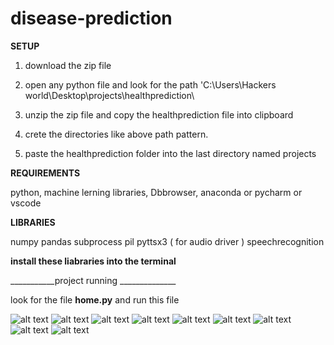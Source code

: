 # disease-prediction
______________SETUP______________

1. download the zip file

2. open any python file and look for the path 'C:\\Users\\Hackers world\\Desktop\\projects\\healthprediction\

3. unzip the zip file and copy the healthprediction file into clipboard

4. crete the directories like above path pattern.

5. paste the healthprediction folder into the last directory named projects



__________REQUIREMENTS__________

python, machine lerning libraries, Dbbrowser, anaconda or pycharm or vscode


______________LIBRARIES______________

numpy
pandas
subprocess
pil
pyttsx3 ( for audio driver )
speechrecognition

**install these liabraries into the terminal**


___________project running ______________

look for the file **home.py**
and run this file

![alt text](https://1.bp.blogspot.com/-2njAQOTxmYI/YDkeAoPczhI/AAAAAAAAWnI/X0bsYeIFFN0K7xNNVcEfnirvWWNooDBIACNcBGAsYHQ/w772-h435/1.PNG)
![alt text](https://1.bp.blogspot.com/-EOAzkZG-WW0/YDkeAjOoQ-I/AAAAAAAAWnE/zOC_LHQD7gwSMbxZrWwPZQVWdVSvtrNSwCNcBGAsYHQ/s1741/2.PNG)
![alt text](https://1.bp.blogspot.com/-txZl6RUVaQQ/YDkeAaHg5xI/AAAAAAAAWnA/0z4x5AVllHMLpQQx4c7hMqIgvnPgDZ6wACNcBGAsYHQ/s1920/3.PNG)
![alt text](https://1.bp.blogspot.com/-6ED8fUdx3YI/YDkeBy9Rt0I/AAAAAAAAWnQ/vBUIJhMigl0sAkJwOdKJdN6B2mZ4Rf9bQCNcBGAsYHQ/s1920/5.PNG)
![alt text](https://1.bp.blogspot.com/-0W9yp9-Z3j8/YDkeBRYObAI/AAAAAAAAWnM/4uiolVUOUWgTKoRGj_XNufYRoV6iAqx4wCNcBGAsYHQ/s1920/4.PNG)
![alt text](https://1.bp.blogspot.com/-qyMLEpscjBw/YDkeB_dLFfI/AAAAAAAAWnU/3t-EwnZwteICdNx8SKEyf_xKm6_x1RfNwCNcBGAsYHQ/s1815/6.PNG)
![alt text](https://1.bp.blogspot.com/-LmNx43By5sU/YDkeCES9hwI/AAAAAAAAWnY/X1thNq0lJhMYvMUsdUNrjlce09sy4H8iwCNcBGAsYHQ/s1826/7.PNG)
![alt text](https://1.bp.blogspot.com/-nkxXlEfLlsc/YDkeC5gu0AI/AAAAAAAAWng/JGv6LJ4NP2wShqvLtswusg28SceMwBNRwCNcBGAsYHQ/s1920/8.PNG)
![alt text](https://1.bp.blogspot.com/-cCvJ-c0lCJg/YDkeC65hgqI/AAAAAAAAWnc/EBbnEvZOiA0z6Ulxidn8V0dW2OU-lejhQCNcBGAsYHQ/s933/9.PNG)

